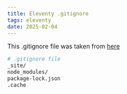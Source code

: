 ```yaml
---
title: Eleventy .gitignore
tags: eleventy
date: 2025-02-04
---
```

This .gitignore file was taken from [here](https://github.com/11ty/eleventy-base-blog) 
```bash
# .gitignore file
_site/
node_modules/
package-lock.json
.cache
```